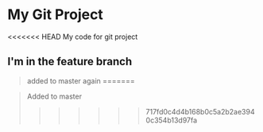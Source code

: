 # My Git Project
<<<<<<< HEAD
My code for git project

## I'm in the feature branch

>added to master again
=======

>Added to master
>>>>>>> 717fd0c4d4b168b0c5a2b2ae3940c354b13d97fa
